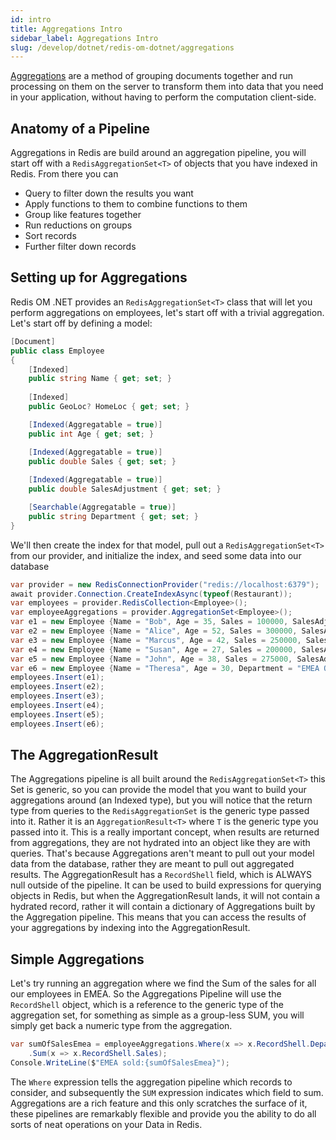 ```yaml
---
id: intro
title: Aggregations Intro
sidebar_label: Aggregations Intro
slug: /develop/dotnet/redis-om-dotnet/aggregations
---
```


[Aggregations](https://oss.redis.com/redisearch/Aggregations/) are a method of grouping documents together and run processing on them on the server to transform them into data that you need in your application, without having to perform the computation client-side.

## Anatomy of a Pipeline

Aggregations in Redis are build around an aggregation pipeline, you will start off with a `RedisAggregationSet<T>` of objects that you have indexed in Redis. From there you can

* Query to filter down the results you want
* Apply functions to them to combine functions to them
* Group like features together
* Run reductions on groups
* Sort records
* Further filter down records

## Setting up for Aggregations

Redis OM .NET provides an `RedisAggregationSet<T>` class that will let you perform aggregations on employees, let's start off with a trivial aggregation. Let's start off by defining a model:

```csharp
[Document]
public class Employee
{
    [Indexed]
    public string Name { get; set; }
    
    [Indexed]
    public GeoLoc? HomeLoc { get; set; }

    [Indexed(Aggregatable = true)]
    public int Age { get; set; }

    [Indexed(Aggregatable = true)]
    public double Sales { get; set; }
    
    [Indexed(Aggregatable = true)]
    public double SalesAdjustment { get; set; }

    [Searchable(Aggregatable = true)]
    public string Department { get; set; }
}
```

We'll then create the index for that model, pull out a `RedisAggregationSet<T>` from our provider, and initialize the index, and seed some data into our database

```csharp
var provider = new RedisConnectionProvider("redis://localhost:6379");
await provider.Connection.CreateIndexAsync(typeof(Restaurant));
var employees = provider.RedisCollection<Employee>();
var employeeAggregations = provider.AggregationSet<Employee>();
var e1 = new Employee {Name = "Bob", Age = 35, Sales = 100000, SalesAdjustment = 1.5,  Department = "EMEA Sales"};
var e2 = new Employee {Name = "Alice", Age = 52, Sales = 300000, SalesAdjustment = 1.02, Department = "Partner Sales"};
var e3 = new Employee {Name = "Marcus", Age = 42, Sales = 250000, SalesAdjustment = 1.1, Department = "NA Sales"};
var e4 = new Employee {Name = "Susan", Age = 27, Sales = 200000, SalesAdjustment = .95, Department = "EMEA Sales"};
var e5 = new Employee {Name = "John", Age = 38, Sales = 275000, SalesAdjustment = .9, Department = "APAC Sales"};
var e6 = new Employee {Name = "Theresa", Age = 30, Department = "EMEA Ops"};
employees.Insert(e1);
employees.Insert(e2);
employees.Insert(e3);
employees.Insert(e4);
employees.Insert(e5);
employees.Insert(e6);
```

## The AggregationResult

The Aggregations pipeline is all built around the `RedisAggregationSet<T>` this Set is generic, so you can provide the model that you want to build your aggregations around (an Indexed type), but you will notice that the return type from queries to the `RedisAggregationSet` is the generic type passed into it. Rather it is an `AggregationResult<T>` where `T` is the generic type you passed into it. This is a really important concept, when results are returned from aggregations, they are not hydrated into an object like they are with queries. That's because Aggregations aren't meant to pull out your model data from the database, rather they are meant to pull out aggregated results. The AggregationResult has a `RecordShell` field, which is ALWAYS null outside of the pipeline. It can be used to build expressions for querying objects in Redis, but when the AggregationResult lands, it will not contain a hydrated record, rather it will contain a dictionary of Aggregations built by the Aggregation pipeline. This means that you can access the results of your aggregations by indexing into the AggregationResult.

## Simple Aggregations

Let's try running an aggregation where we find the Sum of the sales for all our employees in EMEA. So the Aggregations Pipeline will use the `RecordShell` object, which is a reference to the generic type of the aggregation set, for something as simple as a group-less SUM, you will simply get back a numeric type from the aggregation.

```csharp
var sumOfSalesEmea = employeeAggregations.Where(x => x.RecordShell.Department == "EMEA")
    .Sum(x => x.RecordShell.Sales);
Console.WriteLine($"EMEA sold:{sumOfSalesEmea}");
```

The `Where` expression tells the aggregation pipeline which records to consider, and subsequently the `SUM` expression indicates which field to sum. Aggregations are a rich feature and this only scratches the surface of it, these pipelines are remarkably flexible and provide you the ability to do all sorts of neat operations on your Data in Redis.
